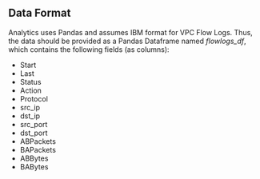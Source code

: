 ## Data Format
Analytics uses Pandas and assumes IBM format for VPC Flow Logs. Thus, the data should be provided as a Pandas Dataframe named *flowlogs_df*, which contains the following fields (as columns):
- Start
- Last
- Status
- Action
- Protocol
- src_ip
- dst_ip
- src_port
- dst_port
- ABPackets
- BAPackets
- ABBytes
- BABytes
